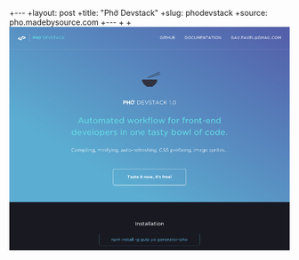 +---
+layout: post
+title: "Phở Devstack"
+slug: phodevstack
+source: pho.madebysource.com
+---
+
+<img src="/screenshots/phodevstack.png">
